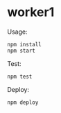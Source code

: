 # worker1

Usage:

```
npm install
npm start
```

Test:

```
npm test
```

Deploy:

```
npm deploy
```
